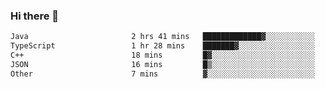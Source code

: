 ### Hi there 👋

<!--START_SECTION:waka-->

```txt
Java                       2 hrs 41 mins   █████████████▓░░░░░░░░░░░   55.11 %
TypeScript                 1 hr 28 mins    ███████▓░░░░░░░░░░░░░░░░░   30.13 %
C++                        18 mins         █▓░░░░░░░░░░░░░░░░░░░░░░░   06.48 %
JSON                       16 mins         █▒░░░░░░░░░░░░░░░░░░░░░░░   05.48 %
Other                      7 mins          ▓░░░░░░░░░░░░░░░░░░░░░░░░   02.72 %
```

<!--END_SECTION:waka-->

<!--
**jerry-shao/jerry-shao** is a ✨ _special_ ✨ repository because its `README.md` (this file) appears on your GitHub profile.

Here are some ideas to get you started:

- 🔭 I’m currently working on ...
- 🌱 I’m currently learning ...
- 👯 I’m looking to collaborate on ...
- 🤔 I’m looking for help with ...
- 💬 Ask me about ...
- 📫 How to reach me: ...
- 😄 Pronouns: ...
- ⚡ Fun fact: ...
-->
